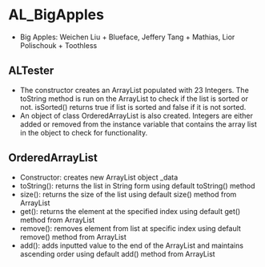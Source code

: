 # AL_BigApples
* Big Apples: Weichen Liu + Blueface, Jeffery Tang + Mathias, Lior Polischouk + Toothless

## ALTester
* The constructor creates an ArrayList populated with 23 Integers. The toString method is run on the ArrayList to check if the list is sorted or not. isSorted() returns true if list is sorted and false if it is not sorted. 
* An object of class OrderedArrayList is also created. Integers are either added or removed from the instance variable that contains the array list in the object to check for functionality. 

## OrderedArrayList
* Constructor: creates new ArrayList<Integer> object _data
* toString(): returns the list in String form using default toString() method
* size(): returns the size of the list using default size() method from ArrayList
* get(): returns the element at the specified index using default get() method from ArrayList
* remove(): removes element from list at specific index using default remove() method from ArrayList
* add(): adds inputted value to the end of the ArrayList and maintains ascending order using default add() method from ArrayList
